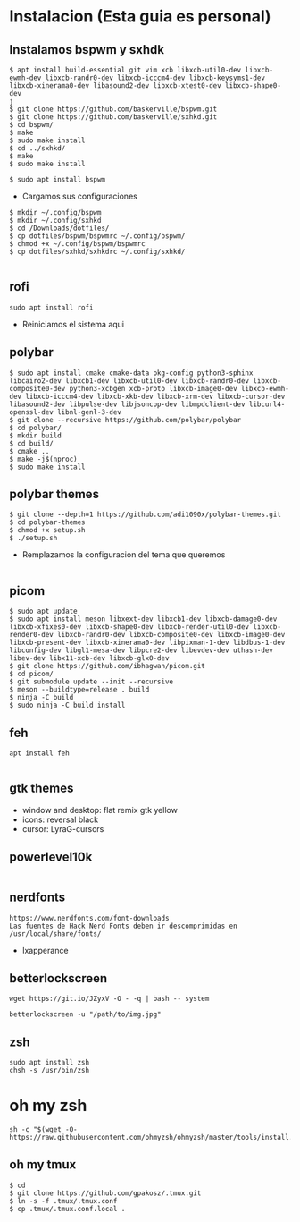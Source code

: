 # Instalacion (Esta guia es personal)

## Instalamos bspwm y sxhdk

```
$ apt install build-essential git vim xcb libxcb-util0-dev libxcb-ewmh-dev libxcb-randr0-dev libxcb-icccm4-dev libxcb-keysyms1-dev libxcb-xinerama0-dev libasound2-dev libxcb-xtest0-dev libxcb-shape0-dev 
j
$ git clone https://github.com/baskerville/bspwm.git
$ git clone https://github.com/baskerville/sxhkd.git
$ cd bspwm/
$ make
$ sudo make install
$ cd ../sxhkd/
$ make
$ sudo make install
 
$ sudo apt install bspwm
```
- Cargamos sus configuraciones 
```
$ mkdir ~/.config/bspwm
$ mkdir ~/.config/sxhkd
$ cd /Downloads/dotfiles/
$ cp dotfiles/bspwm/bspwmrc ~/.config/bspwm/
$ chmod +x ~/.config/bspwm/bspwmrc 
$ cp dotfiles/sxhkd/sxhkdrc ~/.config/sxhkd/


```
## rofi
```
sudo apt install rofi
```
- Reiniciamos el sistema aqui

## polybar
```
$ sudo apt install cmake cmake-data pkg-config python3-sphinx libcairo2-dev libxcb1-dev libxcb-util0-dev libxcb-randr0-dev libxcb-composite0-dev python3-xcbgen xcb-proto libxcb-image0-dev libxcb-ewmh-dev libxcb-icccm4-dev libxcb-xkb-dev libxcb-xrm-dev libxcb-cursor-dev libasound2-dev libpulse-dev libjsoncpp-dev libmpdclient-dev libcurl4-openssl-dev libnl-genl-3-dev 
$ git clone --recursive https://github.com/polybar/polybar
$ cd polybar/
$ mkdir build
$ cd build/
$ cmake ..
$ make -j$(nproc)
$ sudo make install

```
## polybar themes
```
$ git clone --depth=1 https://github.com/adi1090x/polybar-themes.git
$ cd polybar-themes
$ chmod +x setup.sh
$ ./setup.sh

```
- Remplazamos la configuracion del tema que queremos
```

```

## picom
```
$ sudo apt update
$ sudo apt install meson libxext-dev libxcb1-dev libxcb-damage0-dev libxcb-xfixes0-dev libxcb-shape0-dev libxcb-render-util0-dev libxcb-render0-dev libxcb-randr0-dev libxcb-composite0-dev libxcb-image0-dev libxcb-present-dev libxcb-xinerama0-dev libpixman-1-dev libdbus-1-dev libconfig-dev libgl1-mesa-dev libpcre2-dev libevdev-dev uthash-dev libev-dev libx11-xcb-dev libxcb-glx0-dev
$ git clone https://github.com/ibhagwan/picom.git
$ cd picom/
$ git submodule update --init --recursive
$ meson --buildtype=release . build
$ ninja -C build
$ sudo ninja -C build install
```

## feh
```
apt install feh 
 
```

## gtk themes
- window and desktop: flat remix gtk yellow
- icons: reversal black
- cursor: LyraG-cursors

## powerlevel10k
```

```

## nerdfonts
```
https://www.nerdfonts.com/font-downloads
Las fuentes de Hack Nerd Fonts deben ir descomprimidas en /usr/local/share/fonts/
```





- lxapperance


## betterlockscreen
```
wget https://git.io/JZyxV -O - -q | bash -- system

betterlockscreen -u "/path/to/img.jpg"
```


## zsh
```
sudo apt install zsh
chsh -s /usr/bin/zsh
```

# oh my zsh
```
sh -c "$(wget -O- https://raw.githubusercontent.com/ohmyzsh/ohmyzsh/master/tools/install.sh)"
```

## oh my tmux
```
$ cd
$ git clone https://github.com/gpakosz/.tmux.git
$ ln -s -f .tmux/.tmux.conf
$ cp .tmux/.tmux.conf.local .

```
